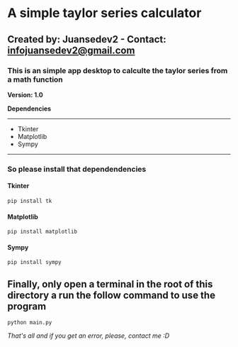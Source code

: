 # A simple taylor series calculator

## Created by: Juansedev2 - Contact: infojuansedev2@gmail.com

### This is an simple app desktop to calculte the taylor series from a math function

**Version: 1.0**

**Dependencies**

---

- Tkinter
- Matplotlib
- Sympy

---

### So please install that dependendencies

#### Tkinter

``
pip install tk
``

#### Matplotlib

``
pip install matplotlib
``

#### Sympy

``
pip install sympy
``

## Finally, only open a terminal in the root of this directory a run the follow command to use the program

``
python main.py
``

*That's all and if you get an error, please, contact me :D*
